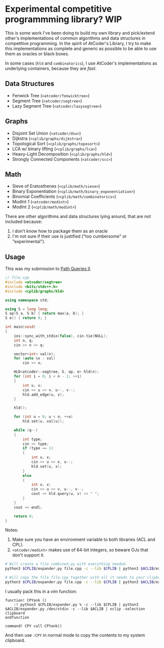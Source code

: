 # Experimental competitive programmming library? WIP

This is some work I've been doing to build my own library and pick/extend other's implementations of common algorithms and data structures in competitive programming. In the spirit of AtCoder's Library, I try to make this implementations as complete and generic as possible to be able to use them as oracles or black boxes.

In some cases (`hld` and `combinatorics`), I use AtCoder's implementations as underlying containers, because they are *fast*.

## Data Structures

- Fenwick Tree (`<atcoder/fenwicktree>`)
- Segment Tree (`<atcoder/segtree>`)
- Lazy Segment Tree (`<atcoder/lazysegtree>`)

## Graphs

- Disjoint Set Union (`<atcoder/dsu>`)
- Dijkstra (`<cplib/graphs/dijkstra>`)
- Topological Sort (`<cplib/graphs/toposort>`)
- LCA w/ binary lifting (`<cplib/graphs/lca>`)
- Heavy-Light Decomposition (`<cplib/graphs/hld>`)
- Strongly Connected Components (`<atcoder/scc>`)

## Math

- Sieve of Eratosthenes (`<cplib/math/sieve>`)
- Binary Exponentiation (`<cplib/math/binary_exponentiation>`)
- Binomial Coefficients (`<cplib/math/combinatorics>`)
- ModInt 1 (`<atcoder/modint>`)
- ModInt 2 (`<cplib/math/modint>`)


There are other algorithms and data structures lying around, that are not included because:
1. I don't know how to package them as an oracle
2. I'm not sure if their use is justified ("too cumbersome" or "experimental").

## Usage

This was my submission to [Path Queries II](https://cses.fi/problemset/task/2134). 

```cpp
// file.cpp
#include <atcoder/segtree>
#include <bits/stdc++.h>
#include <cplib/graphs/hld>

using namespace std;

using S = long long;
S op(S a, S b) { return max(a, b); }
S e() { return 0; }

int main(void)
{
    ios::sync_with_stdio(false), cin.tie(NULL);
    int n, q;
    cin >> n >> q;

    vector<int> val(n);
    for (auto &x : val)
        cin >> x;

    HLD<atcoder::segtree, S, op, e> hld(n);
    for (int i = 0; i < n - 1; ++i)
    {
        int u, v;
        cin >> u >> v, u--, v--;
        hld.add_edge(u, v);
    }

    hld();

    for (int u = 0; u < n; ++u)
        hld.set(u, val[u]);

    while (q--)
    {
        int type;
        cin >> type;
        if (type == 1)
        {
            int u, x;
            cin >> u >> x, u--;
            hld.set(u, x);
        }
        else
        {
            int u, v;
            cin >> u >> v, u--, v--;
            cout << hld.query(u, v) << " ";
        }
    }
    cout << endl;

    return 0;
}
```

Notes:
1. Make sure you have an environment variable to both libraries (ACL and CPL).
2. `<atcoder/modint>` makes use of 64-bit integers, so beware OJs that don't support it.

```sh
# Will create a file combined.py with everything needed.
python3 $CPLIB/expander.py file.cpp -c --lib $CPLIB | python3 $ACLIB/expander.py /dev/stdin --lib $ACLIB

# Will copy the file file.cpp together with all it needs to your clipboard (xclip needed)
python3 $CPLIB/expander.py file.cpp -c --lib $CPLIB | python3 $ACLIB/expander.py /dev/stdin -c --lib $ACLIB | xclip -selection clipboard
```

I usually pack this in a vim function:

```
function! CPYank ()
    :! python3 $CPLIB/expander.py % -c --lib $CPLIB | python3 $ACLIB/expander.py /dev/stdin -c --lib $ACLIB | xclip -selection clipboard
endfunction

command! CPY call CPYank()
```

And then use `:CPY` in normal mode to copy the contents to my system clipboard.
